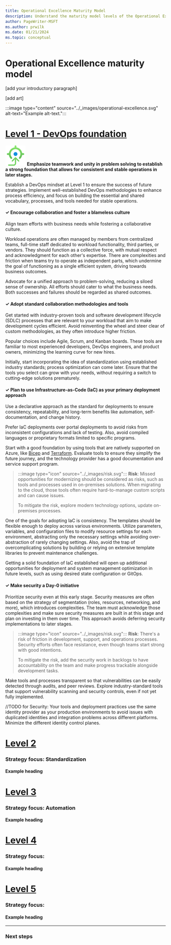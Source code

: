```yaml
---
title: Operational Excellence Maturity Model
description: Understand the maturity model levels of the Operational Excellence pillar.
author: PageWriter-MSFT
ms.author: prwilk
ms.date: 01/21/2024  
ms.topic: conceptual
---
```


# Operational Excellence maturity model

<!-- Introductory paragraph 
Required. Lead with a light intro that describes what the article covers.
-->

[add your introductory paragraph]

[add art]

:::image type="content" source="../_images/operational-excellence.svg" alt-text="Example alt-text.":::

# [**Level 1 - DevOps foundation**](#tab/level1)

![Goal icon](../_images/goal.svg) **Emphasize teamwork and unity in problem solving to establish a strong foundation that allows for consistent and stable operations in later stages.**


Establish a DevOps mindset at Level 1 to ensure the success of future strategies. Implement well-established DevOps methodologies to enhance process efficiency, and focus on building the essential and shared vocabulary, processes, and tools needed for stable operations.


#### &#10003; Encourage collaboration and foster a blameless culture 

Align team efforts with business needs while fostering a collaborative culture.

Workload operations are often managed by members from centralized teams, full-time staff dedicated to workload functionality, third parties, or vendors. They should function as a collective force, with mutual respect and acknowledgment for each other's expertise. There are complexities and friction when teams try to operate as independent parts, which undermine the goal of functioning as a single efficient system, driving towards business outcomes.

Advocate for a unified approach to problem-solving, reducing a siloed sense of ownership. All efforts should cater to what the business needs. Both successes and failures should be regarded as shared outcomes.

#### &#10003; Adopt standard collaboration methodologies and tools

Get started with industry-proven tools and software development lifecycle (SDLC)  processes that are relevant to your workload that aim to make development cycles efficient. Avoid reinventing the wheel and steer clear of custom methodologies, as they often introduce higher friction.

Popular choices include Agile, Scrum, and Kanban boards. These tools are familiar to most experienced developers, DevOps engineers, and product owners, minimizing the learning curve for new hires.

Initially, start incorporating the idea of standardization using established industry standards; process optimization can come later. Ensure that the tools you select can grow with your needs, without requiring a switch to cutting-edge solutions prematurely. 


#### &#10003; Plan to use Infrastructure-as-Code (IaC) as your primary deployment approach

Use a declarative approach as the standard for deployments to ensure consistency, repeatability, and long-term benefits like automation, self-documentation, and change history.

Prefer IaC deployments over portal deployments to avoid risks from inconsistent configurations and lack of testing. Also, avoid compiled languages or proprietary formats limited to specific programs.

Start with a good foundation by using tools that are natively supported on Azure, like [Bicep](/azure/azure-resource-manager/bicep/overview) and [Terraform](/azure/developer/terraform/overview). Evaluate tools to ensure they simplify the future journey, and the technology provider has a good documentation and service support program.

> :::image type="icon" source="../_images/risk.svg"::: **Risk**: Missed opportunities for modernizing should be considered as risks, such as tools and processes used in on-premises solutions. When migrating to the cloud, those tools often require hard-to-manage custom scripts and can cause issues. 
>
> To mitigate the risk, explore modern technology options, update on-premises processes.

One of the goals for adopting IaC is consistency. The templates should be flexible enough to deploy across various environments. Utilize parameters, variables, and configuration files to modify resource settings for each environment, abstracting only the necessary settings while avoiding over-abstraction of rarely changing settings. Also, avoid the trap of overcomplicating solutions by building or relying on extensive template libraries to prevent maintenance challenges.

Getting a solid foundation of IaC established will open up additional opportunities for deployment and system management optimization in future levels, such as using desired state configuration or GitOps.

#### &#10003; Make security a Day-0 initiative

Prioritize security even at this early stage. Security measures are often based on the strategy of segmentation (roles, resources, networking, and more), which introduces complexities. The team must acknowledge those complexities and make sure security measures are built in at this stage and plan on investing in them over time. This approach avoids deferring security implementations to later stages.

> :::image type="icon" source="../_images/risk.svg"::: **Risk**: There's a risk of friction in development, support, and operations processes. Security efforts often face resistance, even though teams start strong with good intentions. 
> 
> To mitigate the risk, add the security work in backlogs to have accountability on the team and make progress trackable alongside development tasks. 

Make tools and processes transparent so that vulnerabilities can be easily detected through audits, and peer reviews. Explore industry-standard tools that support vulnerability scanning and security controls, even if not yet fully implemented. 

//TODO for Security: Your tools and deployment practices use the same identity provider as your production environments to avoid issues with duplicated identities and integration problems across different platforms. Minimize the different identity control planes.

# [Level 2](#tab/level2)

<!-- No more than 1 H3 heading per tab. The H3 should act as the "title" for each level/tab. -->

### Strategy focus: Standardization

<!-- No more than 5 H4 headings per tab -->

#### Example heading 

<!-- No more than 100 words under each H4 heading. -->

# [Level 3](#tab/level3)

<!-- No more than 1 H3 heading per tab. The H3 should act as the "title" for each level/tab. -->

### Strategy focus: Automation

<!-- No more than 5 H4 headings per tab -->

#### Example heading

<!-- No more than 100 words under each H4 heading. -->

# [Level 4](#tab/level4)

<!-- No more than 1 H3 heading per tab. The H3 should act as the "title" for each level/tab. -->

### Strategy focus: 

<!-- No more than 5 H4 headings per tab -->

#### Example heading

<!-- No more than 100 words under each H4 heading. -->

# [Level 5](#tab/level5)

<!-- No more than 1 H3 heading per tab. The H3 should act as the "title" for each level/tab. -->

### Strategy focus: 

<!-- No more than 5 H4 headings per tab -->

#### Example heading

<!-- No more than 100 words under each H4 heading. -->

---

### Next steps
<!-- Provide at least one next step and no more than three. Include some 
context so the customer can determine why they would click the link.
-->
